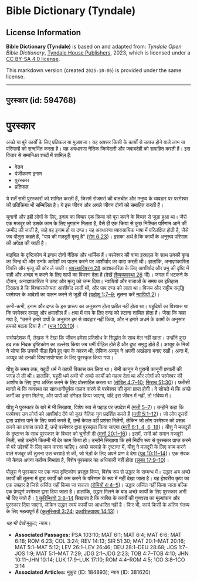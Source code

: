 # Bible Dictionary (Tyndale)

## License Information

**Bible Dictionary (Tyndale)** is based on and adapted from: _Tyndale Open Bible Dictionary_, [Tyndale House Publishers](https://tyndaleopenresources.com/), 2023, which is licensed under a [CC BY-SA 4.0 license](https://creativecommons.org/licenses/by-sa/4.0/legalcode.en).

This markdown version (created `2025-10-06`) is provided under the same license.



--------------------------------

## पुरस्कार (id: 594768)

पुरस्कार
========

अच्छे या बुरे कार्यों के लिए प्रतिफल या मुआवजा। यह अक्सर किसी के कार्यों से उत्पन्न होने वाले लाभ या परिणामों को सन्दर्भित करता है। यह अवधारणा नैतिक जिम्मेदारी और जवाबदेही को समाहित करती है। इस विचार से सम्बन्धित शब्दों में शामिल हैं:

* वेतन
* पंजीकरण इनाम
* पुरस्कार
* प्रतिफल

ये शर्तें सभी पुरस्कारों को शामिल करती हैं, जिसमें रोजमर्रा की बातचीत और मनुष्य के व्यवहार पर परमेश्वर की प्रतिक्रिया भी सम्मिलित है। ये इस जीवन और अगले जीवन दोनों को समाहित करती हैं।

यूनानी और इब्री लोगों के लिए, इनाम का विचार एक क्रिया को पूरा करने के विचार से जुड़ा हुआ था। जैसे एक मजदूर को उसके काम के लिए भुगतान मिलता है, वैसे ही एक क्रिया से कुछ निश्चित परिणाम आने की उम्मीद की जाती है, चाहे वह इनाम हो या दण्ड। यह अवधारणा व्यावसायिक भाषा में परिलक्षित होती है, जैसे जब पौलुस कहते हैं, "पाप की मज़दूरी मृत्यु है" ([रोम 6:23](https://ref.ly/Rom6:23))। इसका अर्थ है कि कार्यों के अनुरूप परिणाम की अपेक्षा की जाती है।

बाइबिल के दृष्टिकोण में इनाम दोनों नैतिक और धार्मिक हैं। परमेश्वर की वाचा इस्राएल के साथ उनकी कृपा का चिन्ह थी और उनके आदेशों का पालन करने पर आशीर्वाद का वादा करती थी। हालांकि, अनाज्ञाकारिता विपत्ति और मृत्यु की ओर ले जाती। [व्य्वस्थाविवरण 28](https://ref.ly/Deut28:1-Deut28:68) आज्ञाकारिता के लिए आशीर्वाद और प्रभु की दृष्टि में सही और अच्छा न करने के लिए शापों का विवरण देता है (देखें [लैव्यव्यवस्था 26](https://ref.ly/Lev26:1-Lev26:46) भी)। जंगल में भटकने के दौरान, अनाज्ञाकारिता ने कष्ट और मृत्यु को जन्म दिया। न्यायियों और राजाओं के समय का इतिहास दिखाता है कि विश्वासयोग्यता आशीर्वाद लाती थी, और पाप दण्ड को लाता था। विजय और राष्ट्रीय समृद्धि परमेश्वर के आदेशों का पालन करने से जुड़ी थी ([यहोशू 1:7–9](https://ref.ly/Josh1:7-Josh1:9); तुलना करें [न्यायियों 2](https://ref.ly/Judg2:1-Judg2:23))।

कभी\-कभी, इनाम और दण्ड के इस प्रारूप का अनुसरण होता प्रतीत नहीं होता था। यहूदियों का विश्वास था कि परमेश्वर दयालु और क्षमाशील हैं। क्षमा में पाप के लिए दण्ड को हटाना शामिल होता है। जैसा कि कहा गया है, “उसने हमारे पापों के अनुसार हम से व्यवहार नहीं किया, और न हमारे अधर्म के कामों के अनुसार हमको बदला दिया है।” ([भज 103:10](https://ref.ly/Ps103:10))।

सभोपदेशक में, लेखक ने देखा कि जीवन हमेशा प्रतिशोध के सिद्धांत के साथ मेल नहीं खाता। उन्होंने कुछ हद तक निंदक दृष्टिकोण का उल्लेख किया जब धर्मी पीड़ित होते हैं और दुष्ट समृद्ध होते हैं। अय्यूब के मित्रों ने सोचा कि उनकी पीड़ा छिपे हुए पाप के कारण थी, लेकिन अय्यूब ने अपनी अखंडता बनाए रखी। अन्त में, अय्यूब को उनकी विश्वासयोग्यता के लिए पुरस्कृत किया गया।

यीशु के समय तक, यहूदी धर्म ने काफी विकास कर लिया था। रोमी कानून ने पुरानी कानूनी प्रणाली की जगह ले ली थी। हालांकि, यहूदी धर्म अभी भी अच्छे कार्यों को महत्व देता था और लोगों को परमेश्वर की आशीष के लिए पुण्य अर्जित करने के लिए प्रोत्साहित करता था ([तोबित 4:7–10](https://ref.ly/Tob4:7-Tob4:10); [सिराच 51:30](https://ref.ly/Sir51:30))। फरीसी मानते थे कि व्यवस्था का सावधानीपूर्वक पालन करने से परमेश्वर की कृपा प्राप्त होगी। वे सोचते थे कि अच्छे कर्मों का इनाम मिलेगा, और पापों को दण्डित किया जाएगा, यदि इस जीवन में नहीं, तो भविष्य में।

यीशु ने पुरस्कार के बारे में भी सिखाया, विशेष रूप से पहाड़ पर उपदेश में ([मत्ती 5–7](https://ref.ly/Matt5:1-Matt7:29))। उन्होंने कहा कि परमेश्वर उन लोगों को आशीर्वाद देंगे जो कुछ नैतिक गुण प्रदर्शित करते हैं ([मत्ती 5:1–12](https://ref.ly/Matt5:1-Matt5:12))। जो लोग दूसरों द्वारा प्रशंसा पाने के लिए कार्य करते हैं, उन्हें केवल वही प्रशंसा मिलेगी, लेकिन जो लोग परमेश्वर को प्रसन्न करने का प्रयास करते हैं, उन्हें परमेश्वर द्वारा पुरस्कृत किया जाएगा ([मत्ती 6:1, 4, 6, 18](https://ref.ly/Matt6:1))। यीशु ने मजदूरों के दृष्टान्त के साथ पुरस्कार के विचार को चुनौती दी ([मत्ती 20:1–16](https://ref.ly/Matt20:1-Matt20:16))। इसमें, सभी को समान मजदूरी मिली, चाहे उन्होंने कितनी भी देर काम किया हो। उन्होंने सिखाया कि हमें निर्दोष रूप से पुरस्कार प्राप्त करने से परे उद्देश्यों के लिए काम करना चाहिए। अच्छे चरवाहे के दृष्टान्त में, यीशु ने मज़दूरी के लिए काम करने वाले मजदूर की तुलना उस चरवाहे से की, जो भेड़ों के लिए अपने प्राण दे देगा ([यूह 10:11–14](https://ref.ly/John10:11-John10:14))। एक सेवक जो केवल अपना कर्तव्य निभाता है, विशेष पुरस्कार का अधिकारी नहीं होता ([लूका 17:9–10](https://ref.ly/Luke17:9-Luke17:10))।

पौलुस ने पुरस्कार पर एक नया दृष्टिकोण प्रस्तुत किया, विशेष रूप से उद्धार के सम्बन्ध में। उद्धार अब अच्छे कार्यों की तुलना में दुष्ट कार्यों को कम करने के परिणाम के रूप में नहीं देखा जाता है। यह ईश्वरीय कृपा का एक उपहार है जिसे अर्जित नहीं किया जा सकता ([रोमियों 4:4–5](https://ref.ly/Rom4:4-Rom4:5))। उद्धार अर्जित नहीं किया जाता बल्कि एक प्रेमपूर्ण परमेश्वर द्वारा दिया जाता है। हालांकि, उद्धार मिलने के बाद अच्छे कार्यों के लिए पुरस्कार अभी भी दिए जाते हैं। [1 कुरिन्थियों 3:8–14](https://ref.ly/1Cor3:8-1Cor3:14) सिखाता है कि व्यक्ति के कार्यों की गुणवत्ता का मूल्यांकन और पुरस्कार दिया जाएगा, लेकिन उद्धार स्वयं कार्यों पर आधारित नहीं है। फिर भी, कार्य किसी के अंतिम गंतव्य के लिए महत्वपूर्ण हैं ([कुलुस्सियों 3:24](https://ref.ly/Col3:24); [प्रकाशितवाक्य 14:13](https://ref.ly/Rev14:13))।

*यह भी देखें* मुकुट; न्याय।

* **Associated Passages:** PSA 103:10; MAT 6:1; MAT 6:4; MAT 6:6; MAT 6:18; ROM 6:23; COL 3:24; REV 14:13; SIR 51:30; MAT 20:1–MAT 20:16; MAT 5:1–MAT 5:12; LEV 26:1–LEV 26:46; DEU 28:1–DEU 28:68; JOS 1:7–JOS 1:9; MAT 5:1–MAT 7:29; JDG 2:1–JDG 2:23; TOB 4:7–TOB 4:10; JHN 10:11–JHN 10:14; LUK 17:9–LUK 17:10; ROM 4:4–ROM 4:5; 1CO 3:8–1CO 3:14
* **Associated Articles:** मुकुट (ID: 184893); न्याय (ID: 381620)

